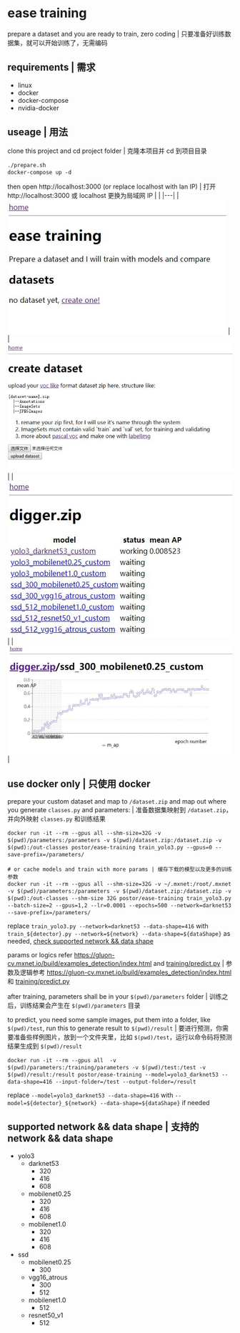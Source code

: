 # ease training

prepare a dataset and you are ready to train, zero coding | 只要准备好训练数据集，就可以开始训练了，无需编码

## requirements | 需求

- linux
- docker
- docker-compose
- nvidia-docker


## useage | 用法

clone this project and cd project folder | 克隆本项目并 cd 到项目目录

```
./prepare.sh
docker-compose up -d
```

then open http://localhost:3000 (or replace localhost with lan IP) | 打开 http://localhost:3000 或 localhost 更换为局域网 IP
|   |
|---|
| ![home](./screenshots/home.jpg) |
| ![create dataset](./screenshots/create-dataset.jpg) |
| ![training](./screenshots/training.jpg) |
| ![epoch chart](./screenshots/epoch-chart.jpg) |

## use docker only | 只使用 docker

prepare your custom dataset and map to `/dataset.zip` and map out where you generate `classes.py` and parameters: | 准备数据集映射到 `/dataset.zip`，并向外映射 `classes.py` 和训练结果

```
docker run -it --rm --gpus all --shm-size=32G -v $(pwd)/parameters:/parameters -v $(pwd)/dataset.zip:/dataset.zip -v $(pwd):/out-classes postor/ease-training train_yolo3.py --gpus=0 --save-prefix=/parameters/

# or cache models and train with more params | 缓存下载的模型以及更多的训练参数
docker run -it --rm --gpus all --shm-size=32G -v ~/.mxnet:/root/.mxnet -v $(pwd)/parameters:/parameters -v $(pwd)/dataset.zip:/dataset.zip -v $(pwd):/out-classes --shm-size 32G postor/ease-training train_yolo3.py --batch-size=2 --gpus=1,2 --lr=0.0001 --epochs=500 --network=darknet53 --save-prefix=/parameters/
```
replace `train_yolo3.py --network=darknet53 --data-shape=416` with `train_${detector}.py --network=${network} --data-shape=${dataShape}` as needed, [check supported network && data shape](#supported-network--data-shape--支持的-network--data-shape)

params or logics refer https://gluon-cv.mxnet.io/build/examples_detection/index.html and [training/predict.py](./training/predict.py) | 参数及逻辑参考 https://gluon-cv.mxnet.io/build/examples_detection/index.html 和 [training/predict.py](./training/predict.py)

after training, parameters shall be in your `$(pwd)/parameters` folder | 训练之后，训练结果会产生在 `$(pwd)/parameters` 目录

to predict, you need some sample images, put them into a folder, like `$(pwd)/test`, run this to generate result to `$(pwd)/result` | 要进行预测，你需要准备些样例图片，放到一个文件夹里，比如 `$(pwd)/test`，运行以命令码将预测结果生成到 `$(pwd)/result`

```
docker run -it --rm --gpus all  -v $(pwd)/parameters:/training/parameters -v $(pwd)/test:/test -v $(pwd)/result:/result postor/ease-training --model=yolo3_darknet53 --data-shape=416 --input-folder=/test --output-folder=/result
```

replace `--model=yolo3_darknet53 --data-shape=416` with `--model=${detector}_${network} --data-shape=${dataShape}` if needed

## supported network && data shape | 支持的 network && data shape

* yolo3
    * darknet53
        * 320
        * 416
        * 608
    * mobilenet0.25
        * 320
        * 416
        * 608
    * mobilenet1.0
        * 320
        * 416
        * 608
* ssd
    * mobilenet0.25
        * 300
    * vgg16_atrous
        * 300
        * 512
    * mobilenet1.0
        * 512
    * resnet50_v1
        * 512